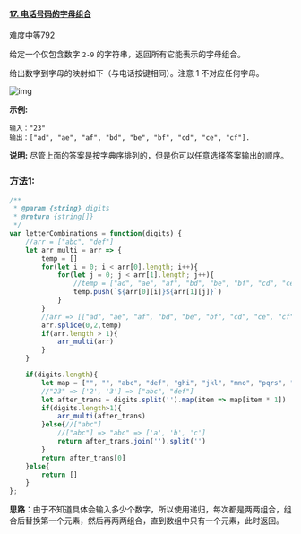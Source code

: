 #### [17. 电话号码的字母组合](https://leetcode-cn.com/problems/letter-combinations-of-a-phone-number/)

难度中等792

给定一个仅包含数字 `2-9` 的字符串，返回所有它能表示的字母组合。

给出数字到字母的映射如下（与电话按键相同）。注意 1 不对应任何字母。

![img](https://assets.leetcode-cn.com/aliyun-lc-upload/original_images/17_telephone_keypad.png)

**示例:**

```
输入："23"
输出：["ad", "ae", "af", "bd", "be", "bf", "cd", "ce", "cf"].
```

**说明:**
尽管上面的答案是按字典序排列的，但是你可以任意选择答案输出的顺序。

### 方法1:

```js
/**
 * @param {string} digits
 * @return {string[]}
 */
var letterCombinations = function(digits) {
    //arr = ["abc", "def"]
    let arr_multi = arr => {
        temp = []
        for(let i = 0; i < arr[0].length; i++){
            for(let j = 0; j < arr[1].length; j++){
                //temp = ["ad", "ae", "af", "bd", "be", "bf", "cd", "ce", "cf"]
                temp.push(`${arr[0][i]}${arr[1][j]}`)
            }
        }
        //arr => [["ad", "ae", "af", "bd", "be", "bf", "cd", "ce", "cf"]],注意arr[0]才是答案
        arr.splice(0,2,temp)
        if(arr.length > 1){
            arr_multi(arr)
        }
    }

    if(digits.length){
        let map = ["", "", "abc", "def", "ghi", "jkl", "mno", "pqrs", "tuv", "wxyz"]
        //"23" => ['2', '3'] => ["abc", "def"]
        let after_trans = digits.split('').map(item => map[item * 1])
        if(digits.length>1){
            arr_multi(after_trans)
        }else{//["abc"]
            //["abc"] => "abc" => ['a', 'b', 'c']
            return after_trans.join('').split('')
        }
        return after_trans[0]
    }else{
        return []
    }
};
```

**思路**：由于不知道具体会输入多少个数字，所以使用递归，每次都是两两组合，组合后替换第一个元素，然后再两两组合，直到数组中只有一个元素，此时返回。